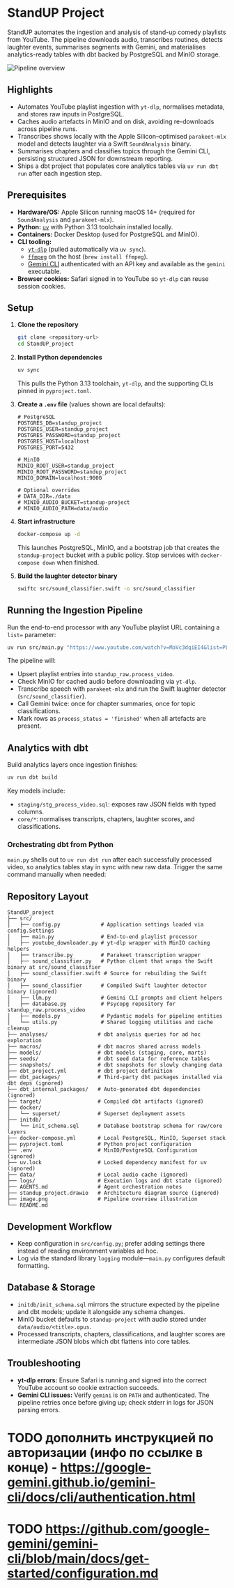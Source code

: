 # StandUP Project

StandUP automates the ingestion and analysis of stand-up comedy playlists from YouTube. The pipeline downloads audio, transcribes routines, detects laughter events, summarises segments with Gemini, and materialises analytics-ready tables with dbt backed by PostgreSQL and MinIO storage.

![Pipeline overview](image.png)

## Highlights
- Automates YouTube playlist ingestion with `yt-dlp`, normalises metadata, and stores raw inputs in PostgreSQL.
- Caches audio artefacts in MinIO and on disk, avoiding re-downloads across pipeline runs.
- Transcribes shows locally with the Apple Silicon–optimised `parakeet-mlx` model and detects laughter via a Swift `SoundAnalysis` binary.
- Summarises chapters and classifies topics through the Gemini CLI, persisting structured JSON for downstream reporting.
- Ships a dbt project that populates core analytics tables via `uv run dbt run` after each ingestion step.

## Prerequisites
- **Hardware/OS:** Apple Silicon running macOS 14+ (required for `SoundAnalysis` and `parakeet-mlx`).
- **Python:** [`uv`](https://github.com/astral-sh/uv) with Python 3.13 toolchain installed locally.
- **Containers:** Docker Desktop (used for PostgreSQL and MinIO).
- **CLI tooling:**
  - [`yt-dlp`](https://github.com/yt-dlp/yt-dlp) (pulled automatically via `uv sync`).
  - [`ffmpeg`](https://ffmpeg.org/) on the host (`brew install ffmpeg`).
  - [Gemini CLI](https://ai.google.dev/gemini-api/docs/get-started) authenticated with an API key and available as the `gemini` executable.
- **Browser cookies:** Safari signed in to YouTube so `yt-dlp` can reuse session cookies.

## Setup
1. **Clone the repository**
   ```bash
   git clone <repository-url>
   cd StandUP_project
   ```
2. **Install Python dependencies**
   ```bash
   uv sync
   ```
   This pulls the Python 3.13 toolchain, `yt-dlp`, and the supporting CLIs pinned in `pyproject.toml`.
3. **Create a `.env` file** (values shown are local defaults):
   ```env
   # PostgreSQL
   POSTGRES_DB=standup_project
   POSTGRES_USER=standup_project
   POSTGRES_PASSWORD=standup_project
   POSTGRES_HOST=localhost
   POSTGRES_PORT=5432

   # MinIO
   MINIO_ROOT_USER=standup_project
   MINIO_ROOT_PASSWORD=standup_project
   MINIO_DOMAIN=localhost:9000

   # Optional overrides
   # DATA_DIR=./data
   # MINIO_AUDIO_BUCKET=standup-project
   # MINIO_AUDIO_PATH=data/audio
   ```
4. **Start infrastructure**
   ```bash
   docker-compose up -d
   ```
   This launches PostgreSQL, MinIO, and a bootstrap job that creates the `standup-project` bucket with a public policy. Stop services with `docker-compose down` when finished.

5. **Build the laughter detector binary**
   ```bash
   swiftc src/sound_classifier.swift -o src/sound_classifier
   ```

## Running the Ingestion Pipeline
Run the end-to-end processor with any YouTube playlist URL containing a `list=` parameter:
```bash
uv run src/main.py "https://www.youtube.com/watch?v=MaVc3dqiEI4&list=PLcQngyvNgfmLi9eyV9reNMqu-pbdKErKr"
```
The pipeline will:
- Upsert playlist entries into `standup_raw.process_video`.
- Check MinIO for cached audio before downloading via `yt-dlp`.
- Transcribe speech with `parakeet-mlx` and run the Swift laughter detector (`src/sound_classifier`).
- Call Gemini twice: once for chapter summaries, once for topic classifications.
- Mark rows as `process_status = 'finished'` when all artefacts are present.

## Analytics with dbt
Build analytics layers once ingestion finishes:
```bash
uv run dbt build
```
Key models include:
- `staging/stg_process_video.sql`: exposes raw JSON fields with typed columns.
- `core/*`: normalises transcripts, chapters, laughter scores, and classifications.

### Orchestrating dbt from Python
`main.py` shells out to `uv run dbt run` after each successfully processed video, so analytics tables stay in sync with new raw data. Trigger the same command manually when needed:


## Repository Layout
```text
StandUP_project
├── src/
│   ├── config.py             # Application settings loaded via config.Settings
│   ├── main.py               # End-to-end playlist processor
│   ├── youtube_downloader.py # yt-dlp wrapper with MinIO caching helpers
│   ├── transcribe.py         # Parakeet transcription wrapper
│   ├── sound_classifier.py   # Python client that wraps the Swift binary at src/sound_classifier
│   ├── sound_classifier.swift # Source for rebuilding the Swift binary
│   ├── sound_classifier      # Compiled Swift laughter detector binary (ignored)
│   ├── llm.py                # Gemini CLI prompts and client helpers
│   ├── database.py           # Psycopg repository for standup_raw.process_video
│   ├── models.py             # Pydantic models for pipeline entities
│   └── utils.py              # Shared logging utilities and cache cleanup
├── analyses/                # dbt analysis queries for ad hoc exploration
├── macros/                  # dbt macros shared across models
├── models/                  # dbt models (staging, core, marts)
├── seeds/                   # dbt seed data for reference tables
├── snapshots/               # dbt snapshots for slowly changing data
├── dbt_project.yml          # dbt project definition
├── dbt_packages/            # Third-party dbt packages installed via dbt deps (ignored)
├── dbt_internal_packages/   # Auto-generated dbt dependencies (ignored)
├── target/                  # Compiled dbt artifacts (ignored)
├── docker/
│   └── superset/            # Superset deployment assets
├── initdb/
│   └── init_schema.sql      # Database bootstrap schema for raw/core layers
├── docker-compose.yml       # Local PostgreSQL, MinIO, Superset stack
├── pyproject.toml           # Python project configuration
├── .env                     # MinIO/PostgreSQL Configuration (ignored)
├── uv.lock                  # Locked dependency manifest for uv (ignored)
├── data/                    # Local audio cache (ignored)
├── logs/                    # Execution logs and dbt state (ignored)
├── AGENTS.md                # Agent orchestration notes
├── standup_project.drawio   # Architecture diagram source (ignored)
├── image.png                # Pipeline overview illustration
└── README.md
```


## Development Workflow
- Keep configuration in `src/config.py`; prefer adding settings there instead of reading environment variables ad hoc.
- Log via the standard library `logging` module—`main.py` configures default formatting.

## Database & Storage
- `initdb/init_schema.sql` mirrors the structure expected by the pipeline and dbt models; update it alongside any schema changes.
- MinIO bucket defaults to `standup-project` with audio stored under `data/audio/<title>.opus`.
- Processed transcripts, chapters, classifications, and laughter scores are intermediate JSON blobs which dbt flattens into core tables.

## Troubleshooting
- **yt-dlp errors:** Ensure Safari is running and signed into the correct YouTube account so cookie extraction succeeds.
- **Gemini CLI issues:** Verify `gemini` is on `PATH` and authenticated. The pipeline retries once before giving up; check stderr in logs for JSON parsing errors.
# TODO дополнить инструкцией по авторизации (инфо по ссылке в конце) - https://google-gemini.github.io/gemini-cli/docs/cli/authentication.html
# TODO https://github.com/google-gemini/gemini-cli/blob/main/docs/get-started/configuration.md
